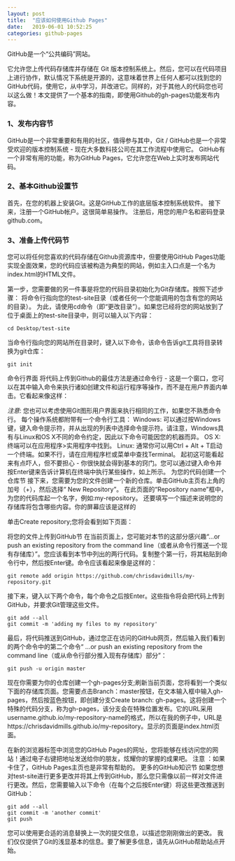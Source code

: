 ```yaml
---
layout: post
title:  "应该如何使用Github Pages"
date:   2019-06-01 10:52:25
categories: github-pages
---
```


GitHub是一个“公共编码”网站。

它允许您上传代码存储库并存储在 Git 版本控制系统上。然后，您可以在代码项目上进行协作，默认情况下系统是开源的，这意味着世界上任何人都可以找到您的GitHub代码，使用它，从中学习，并改进它。同样的，对于其他人的代码您也可以这么做！本文提供了一个基本的指南，即使用Github的gh-pages功能发布内容。
<!--more-->
### 1、发布内容节

GitHub是一个非常重要和有用的社区，值得参与其中，Git / GitHub也是一个非常受欢迎的版本控制系统 - 现在大多数科技公司在其工作流程中使用它。 GitHub有一个非常有用的功能，称为GitHub Pages，它允许您在Web上实时发布网站代码。

### 2、基本Github设置节

首先，在您的机器上安装Git。这是GitHub工作的底层版本控制系统软件。
接下来，注册一个GitHub帐户。这很简单易操作。
注册后，用您的用户名和密码登录github.com。

### 3、准备上传代码节

您可以将任何您喜欢的代码存储在Github资源库中，但要使用GitHub Pages功能实现全面效果，您的代码应该被构造为典型的网站，例如主入口点是一个名为index.html的HTML文件。

第一步，您需要做的另一件事是将您的代码目录初始化为Git存储库。按照下述步骤：
将命令行指向您的test-site目录（或者任何一个您能调用的包含有您的网站的目录）。
为此，请使用cd命令（即“更改目录”）。如果您已经将您的网站放到了位于桌面上的test-site目录中，则可以输入以下内容：

	cd Desktop/test-site

当命令行指向您的网站所在目录时，键入以下命令，该命令告诉git工具将目录转换为git仓库：

	git init

命令行界面
将代码上传到Github的最佳方法是通过命令行 - 这是一个窗口，您可以在其中输入命令来执行诸如创建文件和运行程序等操作，而不是在用户界面内单击。它看起来像这样：

*注意*: 您也可以考虑使用Git图形用户界面来执行相同的工作，如果您不熟悉命令行。
每个操作系统都附带有一个命令行工具：
Windows: 可以通过按Windows键，键入命令提示符，并从出现的列表中选择命令提示符。请注意，Windows具有与Linux和OS X不同的命令约定，因此以下命令可能因您的机器而异。
OS X: 终端可以在应用程序>实用程序中找到。
Linux: 通常你可以用Ctrl + Alt + T启动一个终端。如果不行，请在应用程序栏或菜单中查找Terminal。
起初这可能看起来有点吓人，但不要担心 - 你很快就会得到基本的窍门。您可以通过键入命令并按Enter键来告诉计算机在终端中执行某些操作，如上所示。
为您的代码创建一个仓库节
接下来，您需要为您的文件创建一个新的仓库。单击GitHub主页右上角的加号（+），然后选择“ New Repository”。
在此页面的“Repository name”框中，为您的代码库起一个名字，例如:my-repository。
还要填写一个描述来说明您的存储库将包含哪些内容。你的屏幕应该是这样的

单击Create repository;您将会看到如下页面：

将您的文件上传到GitHub节
在当前页面上，您可能对本节的这部分感兴趣“…or push an existing repository from the command line（或者从命令行推送一个现有存储库）”。您应该看到本节中列出的两行代码。复制整个第一行，将其粘贴到命令行中，然后按Enter键。命令应该看起来像是这样的：

	git remote add origin https://github.com/chrisdavidmills/my-repository.git

接下来，键入以下两个命令，每个命令之后按Enter。这些指令将会把代码上传到GitHub，并要求Git管理这些文件。

	git add --all
	git commit -m 'adding my files to my repository'

最后，将代码推送到GitHub，通过您正在访问的GitHub网页，然后输入我们看到的两个命令中的第二个命令“ …or push an existing repository from the command line（或从命令行部分推入现有存储库）部分”：

	git push -u origin master

现在你需要为你的仓库创建一个gh-pages分支;刷新当前页面，您将看到一个类似下面的存储库页面。您需要点击Branch：master按钮，在文本输入框中输入gh-pages，然后按蓝色按钮，即创建分支Create branch: gh-pages。这将创建一个特殊的代码分支，称为gh-pages，该分支会在特殊位置发布。它的URL采用username.github.io/my-repository-name的格式，所以在我的例子中，URL是https://chrisdavidmills.github.io/my-repository。显示的页面是index.html页面。

在新的浏览器标签中浏览您的GitHub Pages的网址，您将能够在线访问您的网站！通过电子右键把地址发送给你的朋友，炫耀你的掌握的成果吧。
注意 ：如果卡住了，GitHub Pages主页也是非常有帮助的。
更多的GitHub知识节
如果您想对test-site进行更多更改并将其上传到GitHub，那么您只需像以前一样对文件进行更改。然后，您需要输入以下命令（在每个之后按Enter键）将这些更改推送到GitHub：

	git add --all
	git commit -m 'another commit'
	git push

您可以使用更合适的消息替换上一次的提交信息，以描述您刚刚做出的更改。
我们仅仅提供了Git的浅显基本的信息。要了解更多信息，请先从GitHub帮助站点开始。
<!--more-->
 
